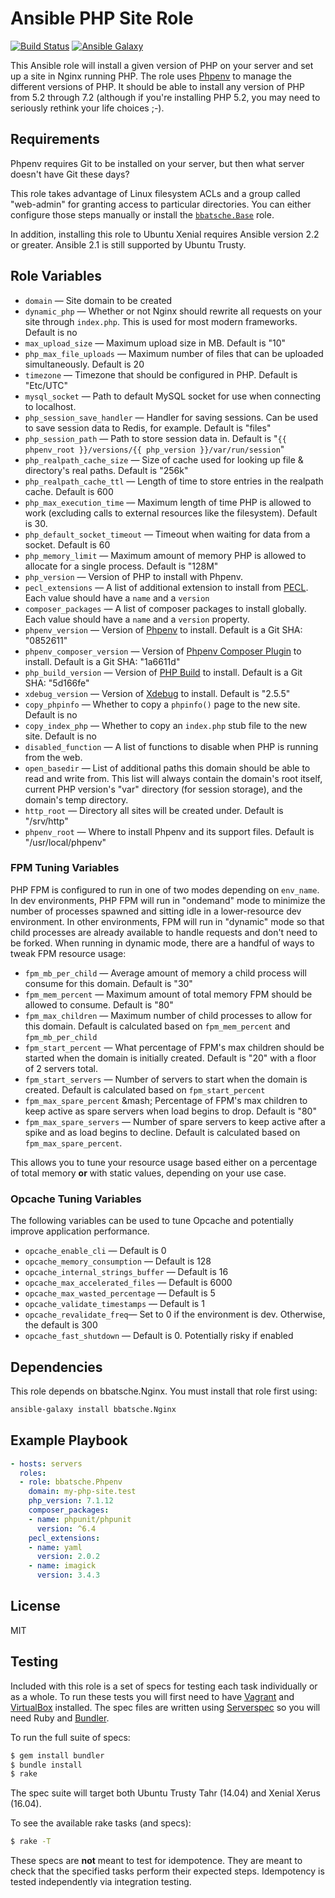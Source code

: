 Ansible PHP Site Role
========================

[![Build Status](https://travis-ci.org/bbatsche/Ansible-PHP-Site-Role.svg)](https://travis-ci.org/bbatsche/Ansible-PHP-Site-Role) [![Ansible Galaxy](https://img.shields.io/ansible/role/22583.svg)](https://galaxy.ansible.com/bbatsche/PHP)

This Ansible role will install a given version of PHP on your server and set up a site in Nginx running PHP. The role uses [Phpenv](https://github.com/madumlao/phpenv) to manage the different versions of PHP. It should be able to install any version of PHP from 5.2 through 7.2 (although if you're installing PHP 5.2, you may need to seriously rethink your life choices ;-).

Requirements
------------

Phpenv requires Git to be installed on your server, but then what server doesn't have Git these days?

This role takes advantage of Linux filesystem ACLs and a group called "web-admin" for granting access to particular directories. You can either configure those steps manually or install the [`bbatsche.Base`](https://galaxy.ansible.com/bbatsche/Base/) role.

In addition, installing this role to Ubuntu Xenial requires Ansible version 2.2 or greater. Ansible 2.1 is still supported by Ubuntu Trusty.

Role Variables
--------------

- `domain` &mdash; Site domain to be created
- `dynamic_php` &mdash; Whether or not Nginx should rewrite all requests on your site through `index.php`. This is used for most modern frameworks. Default is no
- `max_upload_size` &mdash; Maximum upload size in MB. Default is "10"
- `php_max_file_uploads` &mdash; Maximum number of files that can be uploaded simultaneously. Default is 20
- `timezone` &mdash; Timezone that should be configured in PHP. Default is "Etc/UTC"
- `mysql_socket` &mdash; Path to default MySQL socket for use when connecting to localhost.
- `php_session_save_handler` &mdash; Handler for saving sessions. Can be used to save session data to Redis, for example. Default is "files"
- `php_session_path` &mdash; Path to store session data in. Default is "`{{ phpenv_root }}/versions/{{ php_version }}/var/run/session`"
- `php_realpath_cache_size` &mdash; Size of cache used for looking up file & directory's real paths. Default is "256k"
- `php_realpath_cache_ttl` &mdash; Length of time to store entries in the realpath cache. Default is 600
- `php_max_execution_time` &mdash; Maximum length of time PHP is allowed to work (excluding calls to external resources like the filesystem). Default is 30.
- `php_default_socket_timeout` &mdash; Timeout when waiting for data from a socket. Default is 60
- `php_memory_limit` &mdash; Maximum amount of memory PHP is allowed to allocate for a single process. Default is "128M"
- `php_version` &mdash; Version of PHP to install with Phpenv.
- `pecl_extensions` &mdash; A list of additional extension to install from [PECL](https://pecl.php.net/). Each value should have a `name` and a `version`
- `composer_packages` &mdash; A list of composer packages to install globally. Each value should have a `name` and a `version` property.
- `phpenv_version` &mdash; Version of [Phpenv](https://github.com/madumlao/phpenv) to install. Default is a Git SHA: "0852611"
- `phpenv_composer_version` &mdash; Version of [Phpenv Composer Plugin](https://github.com/ryoakg/phpenv-composer) to install. Default is a Git SHA: "1a6611d"
- `php_build_version` &mdash; Version of [PHP Build](https://github.com/php-build/php-build) to install. Default is a Git SHA: "5d166fe"
- `xdebug_version` &mdash; Version of [Xdebug](https://xdebug.org/) to install. Default is "2.5.5"
- `copy_phpinfo` &mdash; Whether to copy a `phpinfo()` page to the new site. Default is no
- `copy_index_php` &mdash; Whether to copy an `index.php` stub file to the new site. Default is no
- `disabled_function` &mdash; A list of functions to disable when PHP is running from the web.
- `open_basedir` &mdash; List of additional paths this domain should be able to read and write from. This list will always contain the domain's root itself, current PHP version's "var" directory (for session storage), and the domain's temp directory.
- `http_root` &mdash; Directory all sites will be created under. Default is "/srv/http"
- `phpenv_root` &mdash; Where to install Phpenv and its support files. Default is "/usr/local/phpenv"

### FPM Tuning Variables

PHP FPM is configured to run in one of two modes depending on `env_name`. In dev environments, PHP FPM will run in "ondemand" mode to minimize the number of processes spawned and sitting idle in a lower-resource dev environment. In other environments, FPM will run in "dynamic" mode so that child processes are already available to handle requests and don't need to be forked. When running in dynamic mode, there are a handful of ways to tweak FPM resource usage:

- `fpm_mb_per_child` &mdash; Average amount of memory a child process will consume for this domain. Default is "30"
- `fpm_mem_percent` &mdash; Maximum amount of total memory FPM should be allowed to consume. Default is "80"
- `fpm_max_children` &mdash; Maximum number of child processes to allow for this domain. Default is calculated based on `fpm_mem_percent` and `fpm_mb_per_child`
- `fpm_start_percent` &mdash; What percentage of FPM's max children should be started when the domain is initially created. Default is "20" with a floor of 2 servers total.
- `fpm_start_servers` &mdash; Number of servers to start when the domain is created. Default is calculated based on `fpm_start_percent`
- `fpm_max_spare_percent` &mash; Percentage of FPM's max children to keep active as spare servers when load begins to drop. Default is "80"
- `fpm_max_spare_servers` &mdash; Number of spare servers to keep active after a spike and as load begins to decline. Default is calculated based on `fpm_max_spare_percent`.

This allows you to tune your resource usage based either on a percentage of total memory **or** with static values, depending on your use case.

### Opcache Tuning Variables

The following variables can be used to tune Opcache and potentially improve application performance.

- `opcache_enable_cli` &mdash; Default is 0
- `opcache_memory_consumption` &mdash; Default is 128
- `opcache_internal_strings_buffer` &mdash; Default is 16
- `opcache_max_accelerated_files` &mdash; Default is 6000
- `opcache_max_wasted_percentage` &mdash; Default is 5
- `opcache_validate_timestamps` &mdash; Default is 1
- `opcache_revalidate_freq`&mdash; Set to 0 if the environment is dev. Otherwise, the default is 300
- `opcache_fast_shutdown` &mdash; Default is 0. Potentially risky if enabled

Dependencies
------------

This role depends on bbatsche.Nginx. You must install that role first using:

```bash
ansible-galaxy install bbatsche.Nginx
```

Example Playbook
----------------

```yml
- hosts: servers
  roles:
  - role: bbatsche.Phpenv
    domain: my-php-site.test
    php_version: 7.1.12
    composer_packages:
    - name: phpunit/phpunit
      version: ^6.4
    pecl_extensions:
    - name: yaml
      version: 2.0.2
    - name: imagick
      version: 3.4.3
```

License
-------

MIT

Testing
-------

Included with this role is a set of specs for testing each task individually or as a whole. To run these tests you will first need to have [Vagrant](https://www.vagrantup.com/) and [VirtualBox](https://www.virtualbox.org/) installed. The spec files are written using [Serverspec](http://serverspec.org/) so you will need Ruby and [Bundler](http://bundler.io/).

To run the full suite of specs:

```bash
$ gem install bundler
$ bundle install
$ rake
```

The spec suite will target both Ubuntu Trusty Tahr (14.04) and Xenial Xerus (16.04).

To see the available rake tasks (and specs):

```bash
$ rake -T
```

These specs are **not** meant to test for idempotence. They are meant to check that the specified tasks perform their expected steps. Idempotency is tested independently via integration testing.
